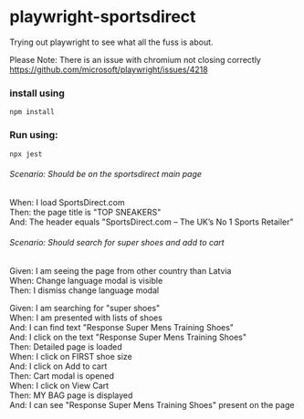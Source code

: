 # playwright-sportsdirect


Trying out playwright to see what all the fuss is about.  
  
Please Note: There is an issue with chromium not closing correctly https://github.com/microsoft/playwright/issues/4218

### install using
```npm install```

### Run using:
```npx jest```

###### Scenario: Should be on the sportsdirect main page
When: I load SportsDirect.com  
Then: the page title is "TOP SNEAKERS"  
And: The header equals "SportsDirect.com – The UK’s No 1 Sports Retailer"  

###### Scenario: Should search for super shoes and add to cart
Given: I am seeing the page from other country than Latvia  
When: Change language modal is visible  
Then: I dismiss change language modal  
  
    
Given: I am searching for "super shoes"  
When: I am presented with lists of shoes  
And: I can find text "Response Super Mens Training Shoes"  
And: I click on the text "Response Super Mens Training Shoes"  
Then: Detailed page is loaded  
When: I click on FIRST shoe size   
And: I click on Add to cart  
Then: Cart modal is opened  
When: I click on View Cart  
Then: MY BAG page is displayed  
And: I can see "Response Super Mens Training Shoes" present on the page  

